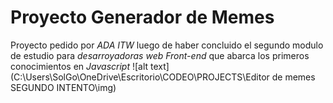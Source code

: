 # Proyecto Generador de Memes
Proyecto pedido por *ADA ITW* luego de haber concluido el segundo modulo de estudio para *desarroyadoras web Front-end* que abarca los primeros conocimientos en *Javascript*
![alt text](C:\Users\SolGo\OneDrive\Escritorio\CODEO\PROJECTS\Editor de memes SEGUNDO INTENTO\img)
